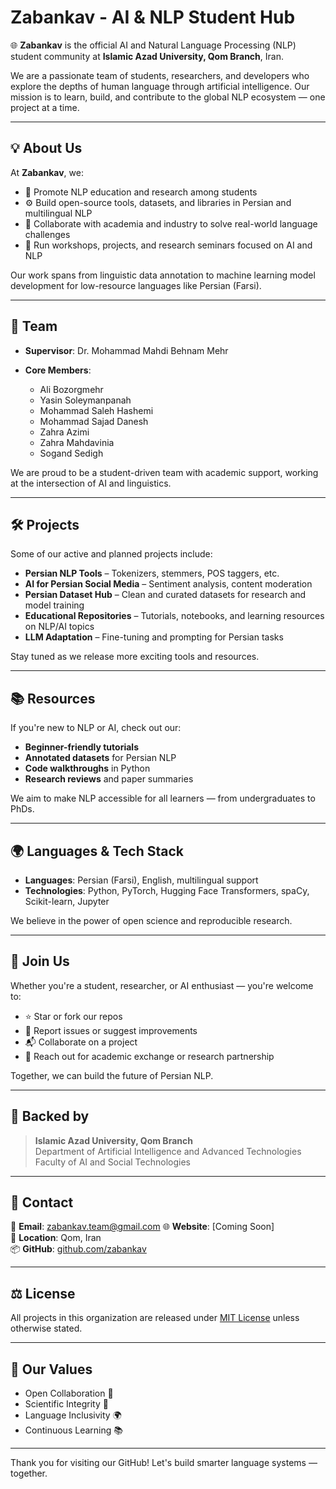 # Zabankav - AI & NLP Student Hub

🌐 **Zabankav** is the official AI and Natural Language Processing (NLP) student community at **Islamic Azad University, Qom Branch**, Iran.

We are a passionate team of students, researchers, and developers who explore the depths of human language through artificial intelligence. Our mission is to learn, build, and contribute to the global NLP ecosystem — one project at a time.

---

## 💡 About Us

At **Zabankav**, we:

- 🧠 Promote NLP education and research among students  
- ⚙️ Build open-source tools, datasets, and libraries in Persian and multilingual NLP  
- 🤝 Collaborate with academia and industry to solve real-world language challenges  
- 🧪 Run workshops, projects, and research seminars focused on AI and NLP

Our work spans from linguistic data annotation to machine learning model development for low-resource languages like Persian (Farsi).

---

## 👥 Team

- **Supervisor**: Dr. Mohammad Mahdi Behnam Mehr

- **Core Members**:
  - Ali Bozorgmehr  
  - Yasin Soleymanpanah  
  - Mohammad Saleh Hashemi
  - Mohammad Sajad Danesh
  - Zahra Azimi  
  - Zahra Mahdavinia  
  - Sogand Sedigh

We are proud to be a student-driven team with academic support, working at the intersection of AI and linguistics.

---

## 🛠️ Projects

Some of our active and planned projects include:

- **Persian NLP Tools** – Tokenizers, stemmers, POS taggers, etc.  
- **AI for Persian Social Media** – Sentiment analysis, content moderation  
- **Persian Dataset Hub** – Clean and curated datasets for research and model training  
- **Educational Repositories** – Tutorials, notebooks, and learning resources on NLP/AI topics  
- **LLM Adaptation** – Fine-tuning and prompting for Persian tasks

Stay tuned as we release more exciting tools and resources.

---

## 📚 Resources

If you're new to NLP or AI, check out our:

- **Beginner-friendly tutorials**  
- **Annotated datasets** for Persian NLP  
- **Code walkthroughs** in Python  
- **Research reviews** and paper summaries

We aim to make NLP accessible for all learners — from undergraduates to PhDs.

---

## 🌍 Languages & Tech Stack

- **Languages**: Persian (Farsi), English, multilingual support  
- **Technologies**: Python, PyTorch, Hugging Face Transformers, spaCy, Scikit-learn, Jupyter

We believe in the power of open science and reproducible research.

---

## 🤝 Join Us

Whether you're a student, researcher, or AI enthusiast — you're welcome to:

- ⭐ Star or fork our repos  
- 🐞 Report issues or suggest improvements  
- 📬 Collaborate on a project  
- 💬 Reach out for academic exchange or research partnership

Together, we can build the future of Persian NLP.

---

## 🏫 Backed by

> **Islamic Azad University, Qom Branch**  
> Department of Artificial Intelligence and Advanced Technologies  
> Faculty of AI and Social Technologies  

---

## 📩 Contact

📧 **Email**: zabankav.team@gmail.com
🌐 **Website**: [Coming Soon]  
📍 **Location**: Qom, Iran  
📦 **GitHub**: [github.com/zabankav](https://github.com/zabankav)

---

## ⚖️ License

All projects in this organization are released under [MIT License](./LICENSE) unless otherwise stated.

---

## 🧭 Our Values

- Open Collaboration 🤝  
- Scientific Integrity 📑  
- Language Inclusivity 🌍  
- Continuous Learning 📚  

---

Thank you for visiting our GitHub! Let's build smarter language systems — together.
